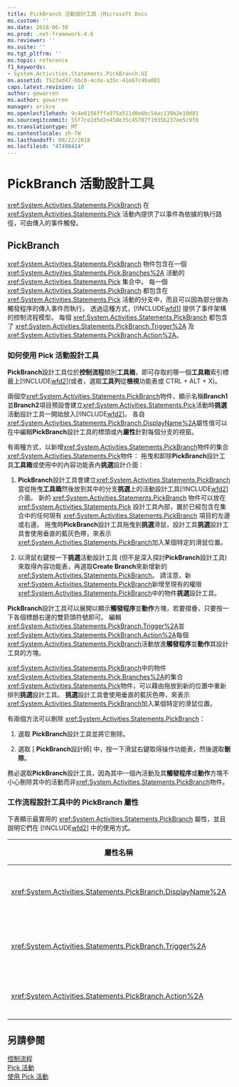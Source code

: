 ```yaml
---
title: PickBranch 活動設計工具 |Microsoft Docs
ms.custom: ''
ms.date: 2018-06-30
ms.prod: .net-framework-4.6
ms.reviewer: ''
ms.suite: ''
ms.tgt_pltfrm: ''
ms.topic: reference
f1_keywords:
- System.Activities.Statements.PickBranch.UI
ms.assetid: f523ad47-bbc0-4cda-a35c-41e67c4ba081
caps.latest.revision: 10
author: gewarren
ms.author: gewarren
manager: erikre
ms.openlocfilehash: 9c4e8156fffa975a511d0e6bc54ac139b2e10d81
ms.sourcegitcommit: 55f7ce2d5d2e458e35c45787f1935b237ee5c9f8
ms.translationtype: MT
ms.contentlocale: zh-TW
ms.lasthandoff: 08/22/2018
ms.locfileid: "47498414"
---
```

# <a name="pickbranch-activity-designer"></a>PickBranch 活動設計工具
<xref:System.Activities.Statements.PickBranch> 在 <xref:System.Activities.Statements.Pick> 活動內提供了以事件為依據的執行路徑，可由傳入的事件觸發。  
  
## <a name="pickbranch"></a>PickBranch  
 <xref:System.Activities.Statements.PickBranch> 物件包含在一個 <xref:System.Activities.Statements.Pick.Branches%2A> 活動的 <xref:System.Activities.Statements.Pick> 集合中。 每一個 <xref:System.Activities.Statements.PickBranch> 都包含在 <xref:System.Activities.Statements.Pick> 活動的分支中，而且可以因為部分做為觸發程序的傳入事件而執行。 透過這種方式，[!INCLUDE[wfd1](../includes/wfd1-md.md)] 提供了事件架構的控制流程模型。 每個 <xref:System.Activities.Statements.PickBranch> 都包含了 <xref:System.Activities.Statements.PickBranch.Trigger%2A> 及 <xref:System.Activities.Statements.PickBranch.Action%2A>。  
  
### <a name="how-to-use-the-pick-activity-designer"></a>如何使用 Pick 活動設計工具  
 **PickBranch**設計工具位於**控制流程**類別**工具箱**，即可存取的哪一個**工具箱**索引標籤上[!INCLUDE[wfd2](../includes/wfd2-md.md)](或者，選取**工具列**從**檢視**功能表或 CTRL + ALT + X)。  
  
 兩個空<xref:System.Activities.Statements.PickBranch>物件，顯示名稱**Branch1**並**Branch2**項目預設會建立<xref:System.Activities.Statements.Pick>活動時**挑選**活動設計工具一開始放入[!INCLUDE[wfd2](../includes/wfd2-md.md)]。 各自<xref:System.Activities.Statements.PickBranch.DisplayName%2A>屬性值可以在中編輯**PickBranch**設計工具的標頭或內**屬性**針對每個分支的視窗。  
  
 有兩種方式，以新增<xref:System.Activities.Statements.PickBranch>物件的集合<xref:System.Activities.Statements.Pick>物件： 拖曳和卸除**PickBranch**設計工具**工具箱**或使用中的內容功能表內**挑選**設計介面：  
  
1.  **PickBranch**設計工具會建立<xref:System.Activities.Statements.PickBranch>當從拖曳**工具箱**然後放到其中的分支**挑選**上的活動設計工具[!INCLUDE[wfd2](../includes/wfd2-md.md)]介面。 新的 <xref:System.Activities.Statements.PickBranch> 物件可以放在 <xref:System.Activities.Statements.Pick> 設計工具內部，置於已經包含在集合中的任何現有 <xref:System.Activities.Statements.PickBranch> 項目的左邊或右邊。 拖曳時**PickBranch**設計工具拖曳到**挑選**滑鼠，設計工具**挑選**設計工具會使用垂直的藍灰色帶，來表示<xref:System.Activities.Statements.PickBranch>加入某個特定的滑鼠位置。  
  
2.  以滑鼠右鍵按一下**挑選**活動設計工具 (但不是深入探討**PickBranch**設計工具) 來取得內容功能表，再選取**Create Branch**來新增新的<xref:System.Activities.Statements.PickBranch>。 請注意，新<xref:System.Activities.Statements.PickBranch>新增至現有的權限<xref:System.Activities.Statements.PickBranch>中的物件**挑選**設計工具。  
  
 **PickBranch**設計工具可以展開以顯示**觸發程序**並**動作**方塊，若要摺疊，只要按一下各個標題右邊的雙箭頭符號即可。 編輯<xref:System.Activities.Statements.PickBranch.Trigger%2A>並<xref:System.Activities.Statements.PickBranch.Action%2A>每個<xref:System.Activities.Statements.PickBranch>活動放進**觸發程序**並**動作**其設計工具的方塊。  
  
 <xref:System.Activities.Statements.PickBranch>中的物件<xref:System.Activities.Statements.Pick.Branches%2A>的集合<xref:System.Activities.Statements.Pick>物件，可以藉由拖放到新的位置中重新排列**挑選**設計工具。 **挑選**設計工具會使用垂直的藍灰色帶，來表示<xref:System.Activities.Statements.PickBranch>加入某個特定的滑鼠位置。  
  
 有兩個方法可以刪除 <xref:System.Activities.Statements.PickBranch>：  
  
1.  選取  **PickBranch**設計工具並將它刪除。  
  
2.  選取 [ **PickBranch**設計師] 中，按一下滑鼠右鍵取得操作功能表，然後選取**刪除**。  
  
 務必選取**PickBranch**設計工具，因為其中一個內活動及其**觸發程序**或**動作**方塊不小心刪除其中的活動而非<xref:System.Activities.Statements.PickBranch>物件。  
  
### <a name="pickbranch-properties-in-the-workflow-designer"></a>工作流程設計工具中的 PickBranch 屬性  
 下表顯示最實用的 <xref:System.Activities.Statements.PickBranch> 屬性，並且說明它們在 [!INCLUDE[wfd2](../includes/wfd2-md.md)] 中的使用方式。  
  
|屬性名稱|必要項|使用方式|  
|-------------------|--------------|-----------|  
|<xref:System.Activities.Statements.PickBranch.DisplayName%2A>|False|標頭上顯示的易記名稱**PickBranch**設計工具。 預設值是 Branch。<br /><br /> 雖然 <xref:System.Activities.Activity.DisplayName%2A> 並非絕對必要，但建議您盡量使用。|  
|<xref:System.Activities.Statements.PickBranch.Trigger%2A>|True|各個 <xref:System.Activities.Statements.PickBranch> 都包含一個 <xref:System.Activities.Statements.PickBranch.Trigger%2A> 動作，可以叫用 <xref:System.Activities.Statements.PickBranch.Action%2A>。|  
|<xref:System.Activities.Statements.PickBranch.Action%2A>|False|各個 <xref:System.Activities.Statements.PickBranch> 都包含一個 <xref:System.Activities.Statements.PickBranch.Action%2A>，如果觸發就會執行。|  
  
## <a name="see-also"></a>另請參閱  
 [控制流程](../workflow-designer/control-flow-activity-designers.md)   
 [Pick 活動](http://msdn.microsoft.com/library/b3e49b7f-0285-4720-8c09-11ae18f0d53e)   
 [使用 Pick 活動](http://msdn.microsoft.com/library/b89be812-a247-4025-b0e3-ffb20db027a6)